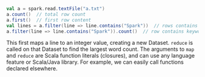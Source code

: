

```scala
val a = spark.read.textFile("a.txt")
a.count()  // total row count
a.first()  // first row content
val lines = a.filter(line => line.contains("Spark"))  // rows contains keywords
a.filter(line => line.contains("Spark")).count()  // row contains keywords count
```



This first maps a line to an integer value, creating a new Dataset. `reduce` is called on that Dataset to find the largest word count. The arguments to `map` and `reduce` are Scala function literals (closures), and can use any language feature or Scala/Java library. For example, we can easily call functions declared elsewhere. 

<!--stackedit_data:
eyJoaXN0b3J5IjpbLTEyOTYyNjQ2MDEsMjA3MTYzOTg1NSw3ND
AxODE2NjMsMTAzNDQ1ODIwMiwtOTgxMzEzNjYwXX0=
-->